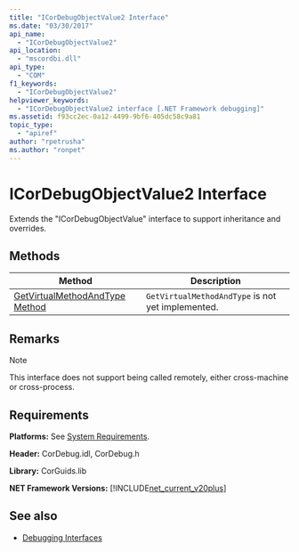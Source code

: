```yaml
---
title: "ICorDebugObjectValue2 Interface"
ms.date: "03/30/2017"
api_name: 
  - "ICorDebugObjectValue2"
api_location: 
  - "mscordbi.dll"
api_type: 
  - "COM"
f1_keywords: 
  - "ICorDebugObjectValue2"
helpviewer_keywords: 
  - "ICorDebugObjectValue2 interface [.NET Framework debugging]"
ms.assetid: f93cc2ec-0a12-4499-9bf6-405dc58c9a81
topic_type: 
  - "apiref"
author: "rpetrusha"
ms.author: "ronpet"
---
```

# ICorDebugObjectValue2 Interface

Extends the "ICorDebugObjectValue" interface to support inheritance and overrides.  
  
## Methods  
  
|Method|Description|  
|------------|-----------------|  
|[GetVirtualMethodAndType Method](../../../../docs/framework/unmanaged-api/debugging/icordebugobjectvalue2-getvirtualmethodandtype-method.md)|`GetVirtualMethodAndType` is not yet implemented.|  
  
## Remarks  
  
> [!NOTE]
>  This interface does not support being called remotely, either cross-machine or cross-process.  
  
## Requirements  
 **Platforms:** See [System Requirements](../../../../docs/framework/get-started/system-requirements.md).  
  
 **Header:** CorDebug.idl, CorDebug.h  
  
 **Library:** CorGuids.lib  
  
 **NET Framework Versions:** [!INCLUDE[net_current_v20plus](../../../../includes/net-current-v20plus-md.md)]  
  
## See also

- [Debugging Interfaces](../../../../docs/framework/unmanaged-api/debugging/debugging-interfaces.md)
